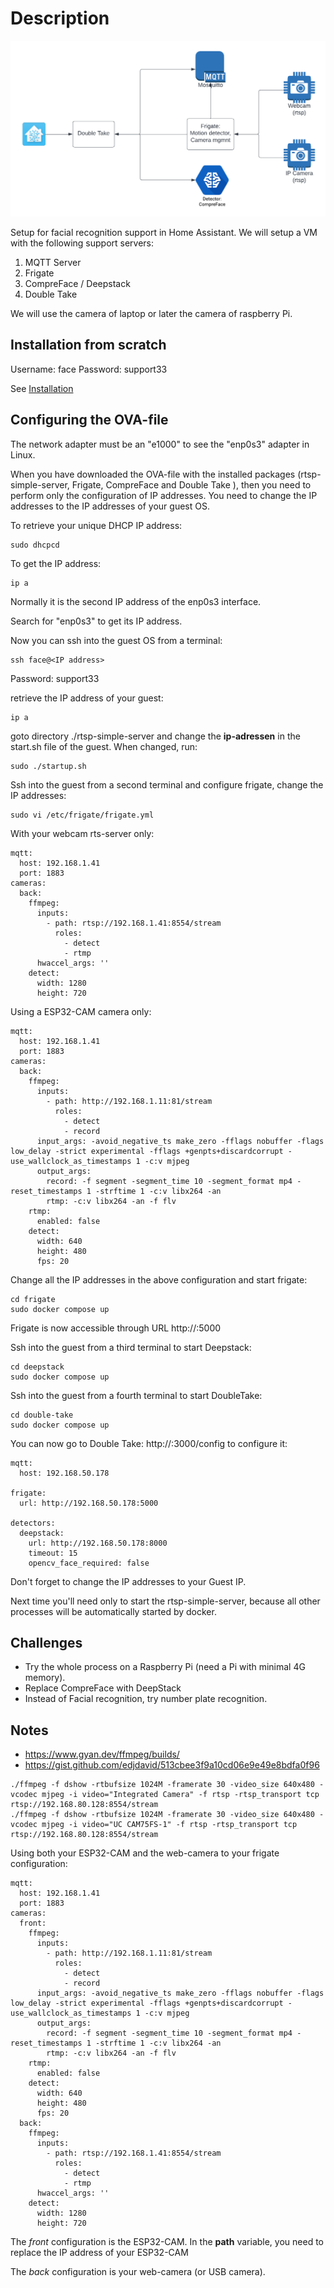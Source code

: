 Description
===========

![Face Recognition Architecture](./images/Face-Recgnition-Architecture.png)

Setup for facial recognition support in Home Assistant. 
We will setup a VM with the following support servers:

1) MQTT Server
2) Frigate 
3) CompreFace / Deepstack
4) Double Take

We will use the camera of laptop or later the camera of raspberry Pi.

Installation from scratch
-------------------------

Username: face Password: support33

See [Installation](./install.md)

Configuring the OVA-file
------------------------

The network adapter must be an "e1000" to see the "enp0s3" adapter in Linux.

When you have downloaded the OVA-file with the installed packages (rtsp-simple-server, Frigate, CompreFace and Double Take ), then you need to perform only the configuration of IP addresses. You need to change the IP addresses to the IP addresses of your guest OS.

To retrieve your unique DHCP IP address:

```
sudo dhcpcd
```

To get the IP address:

```
ip a
```

Normally it is the second IP address of the enp0s3 interface.

Search for "enp0s3" to get its IP address.


Now you can ssh into the guest OS from a terminal:

```
ssh face@<IP address>
```

Password: support33

retrieve the IP address of your guest:

```
ip a
```

goto directory ./rtsp-simple-server and change the **ip-adressen** in the start.sh file of the guest. When changed, run:

```
sudo ./startup.sh
```

Ssh into the guest from a second terminal and configure frigate, change the IP addresses:

```
sudo vi /etc/frigate/frigate.yml
```

With your webcam rts-server only:

```
mqtt:
  host: 192.168.1.41
  port: 1883
cameras:
  back:
    ffmpeg:
      inputs:
        - path: rtsp://192.168.1.41:8554/stream
          roles:
            - detect
            - rtmp
      hwaccel_args: ''
    detect:
      width: 1280
      height: 720
```

Using a ESP32-CAM camera only:

```
mqtt:
  host: 192.168.1.41
  port: 1883
cameras:
  back:
    ffmpeg:
      inputs:
        - path: http://192.168.1.11:81/stream
          roles:
            - detect
            - record
      input_args: -avoid_negative_ts make_zero -fflags nobuffer -flags low_delay -strict experimental -fflags +genpts+discardcorrupt -use_wallclock_as_timestamps 1 -c:v mjpeg
      output_args:
        record: -f segment -segment_time 10 -segment_format mp4 -reset_timestamps 1 -strftime 1 -c:v libx264 -an
        rtmp: -c:v libx264 -an -f flv
    rtmp:
      enabled: false
    detect:
      width: 640
      height: 480
      fps: 20
```

Change all the IP addresses in the above configuration and start frigate:

```
cd frigate
sudo docker compose up
```

Frigate is now accessible through URL http://<IP>:5000

Ssh into the guest from a third terminal to start Deepstack:

```
cd deepstack
sudo docker compose up
```

Ssh into the guest from a fourth terminal to start DoubleTake:

```
cd double-take
sudo docker compose up
```

You can now go to Double Take: http://<host ip address>:3000/config to configure it:

```
mqtt:
  host: 192.168.50.178

frigate:
  url: http://192.168.50.178:5000

detectors:
  deepstack:
    url: http://192.168.50.178:8000
    timeout: 15
    opencv_face_required: false
```

Don't forget to change the IP addresses to your Guest IP.

Next time you'll need only to start the rtsp-simple-server, because all other processes will be automatically started by docker.


Challenges
----------

- Try the whole process on a Raspberry Pi (need a Pi with minimal 4G memory). 
- Replace CompreFace with DeepStack 
- Instead of Facial recognition, try number plate recognition.

Notes
-----

- https://www.gyan.dev/ffmpeg/builds/
- https://gist.github.com/edjdavid/513cbee3f9a10cd06e9e49e8bdfa0f96

```
./ffmpeg -f dshow -rtbufsize 1024M -framerate 30 -video_size 640x480 -vcodec mjpeg -i video="Integrated Camera" -f rtsp -rtsp_transport tcp rtsp://192.168.80.128:8554/stream
./ffmpeg -f dshow -rtbufsize 1024M -framerate 30 -video_size 640x480 -vcodec mjpeg -i video="UC CAM75FS-1" -f rtsp -rtsp_transport tcp rtsp://192.168.80.128:8554/stream
```

Using both your ESP32-CAM and the web-camera to your frigate configuration:

```
mqtt:
  host: 192.168.1.41
  port: 1883
cameras:
  front:
    ffmpeg:
      inputs:
        - path: http://192.168.1.11:81/stream
          roles:
            - detect
            - record
      input_args: -avoid_negative_ts make_zero -fflags nobuffer -flags low_delay -strict experimental -fflags +genpts+discardcorrupt -use_wallclock_as_timestamps 1 -c:v mjpeg
      output_args:
        record: -f segment -segment_time 10 -segment_format mp4 -reset_timestamps 1 -strftime 1 -c:v libx264 -an
        rtmp: -c:v libx264 -an -f flv
    rtmp:
      enabled: false
    detect:
      width: 640
      height: 480
      fps: 20
  back:
    ffmpeg:
      inputs:
        - path: rtsp://192.168.1.41:8554/stream
          roles:
            - detect
            - rtmp
      hwaccel_args: ''
    detect:
      width: 1280
      height: 720
```

The *front* configuration is the ESP32-CAM. In the **path** variable, you need to replace the IP address of your ESP32-CAM

The *back* configuration is your web-camera (or USB camera).


